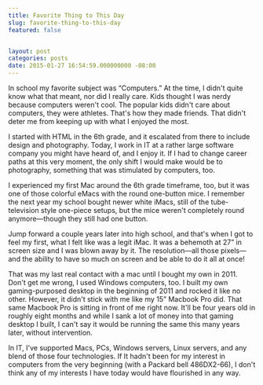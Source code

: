 ```yaml
---
title: Favorite Thing to This Day
slug: favorite-thing-to-this-day
featured: false


layout: post
categories: posts
date: 2015-01-27 16:54:59.000000000 -08:00
---
```


In school my favorite subject was “Computers.” At the time, I didn't quite know what that meant, nor did I really care. Kids thought I was nerdy because computers weren't cool. The popular kids didn't care about computers, they were athletes. That's how they made friends. That didn't deter me from keeping up with what I enjoyed the most.

I started with HTML in the 6th grade, and it escalated from there to include design and photography. Today, I work in IT at a rather large software company you might have heard of, and I enjoy it. If I had to change career paths at this very moment, the only shift I would make would be to photography, something that was stimulated by computers, too.

I experienced my first Mac around the 6th grade timeframe, too, but it was one of those colorful eMacs with the round one-button mice. I remember the next year my school bought newer white iMacs, still of the tube-television style one-piece setups, but the mice weren't completely round anymore—though they still had one button.

Jump forward a couple years later into high school, and that's when I got to feel my first, what I felt like was a legit iMac. It was a behemoth at 27” in screen size and I was blown away by it. The resolution—all those pixels—and the ability to have so much on screen and be able to do it all at once!

That was my last real contact with a mac until I bought my own in 2011. Don't get me wrong, I used Windows computers, too. I built my own gaming-purposed desktop in the beginning of 2011 and rocked it like no other. However, it didn't stick with me like my 15” Macbook Pro did. That same Macbook Pro is sitting in front of me right now. It'll be four years old in roughly eight months and while I sank a lot of money into that gaming desktop I built, I can't say it would be running the same this many years later, without intervention.

In IT, I've supported Macs, PCs, Windows servers, Linux servers, and any blend of those four technologies. If It hadn't been for my interest in computers from the very beginning (with a Packard bell 486DX2-66), I don't think any of my interests I have today would have flourished in any way.

